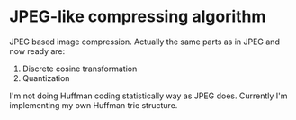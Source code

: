 # JPEG-like compressing algorithm 

JPEG based image compression. Actually the same parts as in JPEG and now ready are:

1. Discrete cosine transformation
2. Quantization

I'm not doing Huffman coding statistically way as JPEG does. Currently I'm implementing my own Huffman trie structure.
